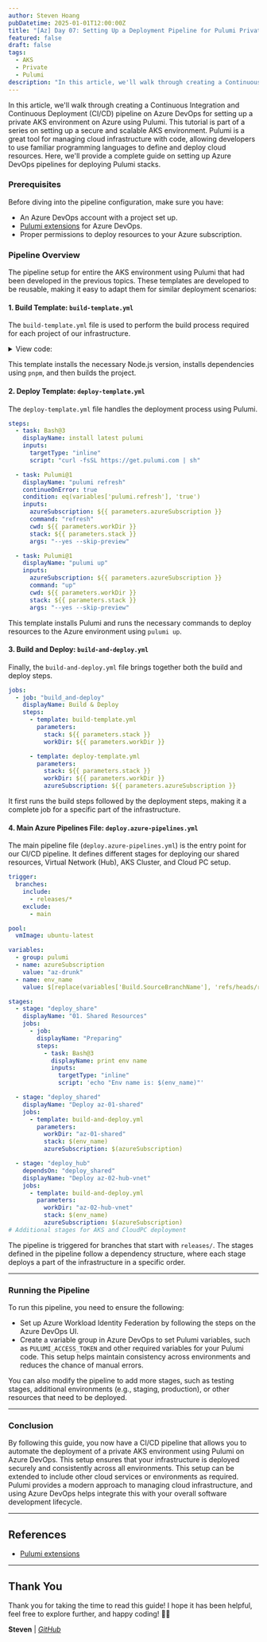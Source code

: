 ```yaml
---
author: Steven Hoang
pubDatetime: 2025-01-01T12:00:00Z
title: "[Az] Day 07: Setting Up a Deployment Pipeline for Pulumi Private AKS Environment on Azure."
featured: false
draft: false
tags:
  - AKS
  - Private
  - Pulumi
description: "In this article, we'll walk through creating a Continuous Integration and Continuous Deployment (CI/CD) pipeline on Azure DevOps for setting up a private AKS environment on Azure using Pulumi."
---
```


In this article, we'll walk through creating a Continuous Integration and Continuous Deployment (CI/CD) pipeline on Azure DevOps for setting up a private AKS environment on Azure using Pulumi.
This tutorial is part of a series on setting up a secure and scalable AKS environment. Pulumi is a great tool for managing cloud infrastructure with code, allowing developers to use familiar programming languages to define and deploy cloud resources.
Here, we'll provide a complete guide on setting up Azure DevOps pipelines for deploying Pulumi stacks.

### Prerequisites

Before diving into the pipeline configuration, make sure you have:

- An Azure DevOps account with a project set up.
- [Pulumi extensions](https://marketplace.visualstudio.com/items?itemName=pulumi.build-and-release-task) for Azure DevOps.
- Proper permissions to deploy resources to your Azure subscription.

### Pipeline Overview

The pipeline setup for entire the AKS environment using Pulumi that had been developed in the previous topics.
These templates are developed to be reusable, making it easy to adapt them for similar deployment scenarios:

#### 1. Build Template: `build-template.yml`

The `build-template.yml` file is used to perform the build process required for each project of our infrastructure.

<details><summary>View code:</summary>

[inline](https://github.com/baoduy/drunk-azure-pulumi-articles/blob/main/pipeline/build-template.yml#1-32)

</details>

This template installs the necessary Node.js version, installs dependencies using `pnpm`, and then builds the project.

#### 2. Deploy Template: `deploy-template.yml`

The `deploy-template.yml` file handles the deployment process using Pulumi.

```yaml
steps:
  - task: Bash@3
    displayName: install latest pulumi
    inputs:
      targetType: "inline"
      script: "curl -fsSL https://get.pulumi.com | sh"

  - task: Pulumi@1
    displayName: "pulumi refresh"
    continueOnError: true
    condition: eq(variables['pulumi.refresh'], 'true')
    inputs:
      azureSubscription: ${{ parameters.azureSubscription }}
      command: "refresh"
      cwd: ${{ parameters.workDir }}
      stack: ${{ parameters.stack }}
      args: "--yes --skip-preview"

  - task: Pulumi@1
    displayName: "pulumi up"
    inputs:
      azureSubscription: ${{ parameters.azureSubscription }}
      command: "up"
      cwd: ${{ parameters.workDir }}
      stack: ${{ parameters.stack }}
      args: "--yes --skip-preview"
```

This template installs Pulumi and runs the necessary commands to deploy resources to the Azure environment using `pulumi up`.

#### 3. Build and Deploy: `build-and-deploy.yml`

Finally, the `build-and-deploy.yml` file brings together both the build and deploy steps.

```yaml
jobs:
  - job: "build_and-deploy"
    displayName: Build & Deploy
    steps:
      - template: build-template.yml
        parameters:
          stack: ${{ parameters.stack }}
          workDir: ${{ parameters.workDir }}

      - template: deploy-template.yml
        parameters:
          stack: ${{ parameters.stack }}
          workDir: ${{ parameters.workDir }}
          azureSubscription: ${{ parameters.azureSubscription }}
```

It first runs the build steps followed by the deployment steps, making it a complete job for a specific part of the infrastructure.

#### 4. Main Azure Pipelines File: `deploy.azure-pipelines.yml`

The main pipeline file (`deploy.azure-pipelines.yml`) is the entry point for our CI/CD pipeline. It defines different stages for deploying our shared resources, Virtual Network (Hub), AKS Cluster, and Cloud PC setup.

```yaml
trigger:
  branches:
    include:
      - releases/*
    exclude:
      - main

pool:
  vmImage: ubuntu-latest

variables:
  - group: pulumi
  - name: azureSubscription
    value: "az-drunk"
  - name: env_name
    value: $[replace(variables['Build.SourceBranchName'], 'refs/heads/releases', '')]

stages:
  - stage: "deploy_share"
    displayName: "01. Shared Resources"
    jobs:
      - job:
        displayName: "Preparing"
        steps:
          - task: Bash@3
            displayName: print env name
            inputs:
              targetType: "inline"
              script: 'echo "Env name is: $(env_name)"'

  - stage: "deploy_shared"
    displayName: "Deploy az-01-shared"
    jobs:
      - template: build-and-deploy.yml
        parameters:
          workDir: "az-01-shared"
          stack: $(env_name)
          azureSubscription: $(azureSubscription)

  - stage: "deploy_hub"
    dependsOn: "deploy_shared"
    displayName: "Deploy az-02-hub-vnet"
    jobs:
      - template: build-and-deploy.yml
        parameters:
          workDir: "az-02-hub-vnet"
          stack: $(env_name)
          azureSubscription: $(azureSubscription)
# Additional stages for AKS and CloudPC deployment
```

The pipeline is triggered for branches that start with `releases/`. The stages defined in the pipeline follow a dependency structure, where each stage deploys a part of the infrastructure in a specific order.

---

### Running the Pipeline

To run this pipeline, you need to ensure the following:

- Set up Azure Workload Identity Federation by following the steps on the Azure DevOps UI.
- Create a variable group in Azure DevOps to set Pulumi variables, such as `PULUMI_ACCESS_TOKEN` and other required variables for your Pulumi code. This setup helps maintain consistency across environments and reduces the chance of manual errors.

You can also modify the pipeline to add more stages, such as testing stages, additional environments (e.g., staging, production), or other resources that need to be deployed.

---

### Conclusion

By following this guide, you now have a CI/CD pipeline that allows you to automate the deployment of a private AKS environment using Pulumi on Azure DevOps. This setup ensures that your infrastructure is deployed securely and consistently across all environments. This setup can be extended to include other cloud services or environments as required. Pulumi provides a modern approach to managing cloud infrastructure, and using Azure DevOps helps integrate this with your overall software development lifecycle.

---

## References

- [Pulumi extensions](https://marketplace.visualstudio.com/items?itemName=pulumi.build-and-release-task)

---

## Thank You

Thank you for taking the time to read this guide! I hope it has been helpful, feel free to explore further, and happy coding! 🌟✨

**Steven** | _[GitHub](https://github.com/baoduy)_
